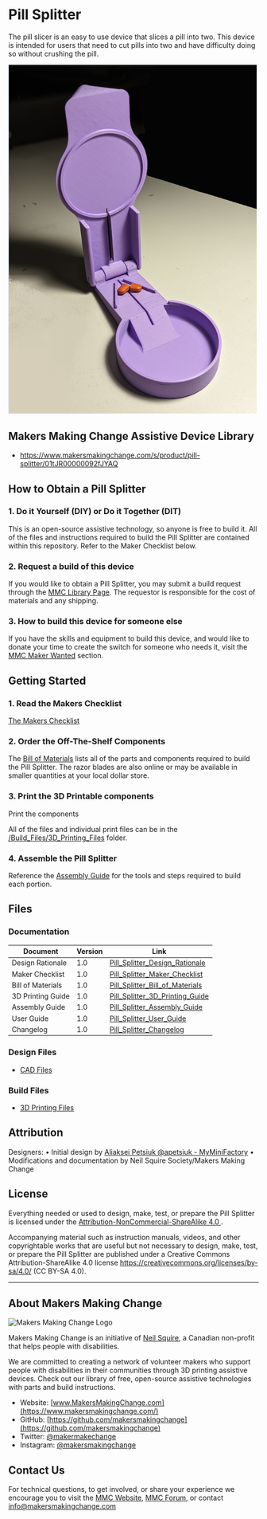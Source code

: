 # Pill Splitter
The pill slicer is an easy to use device that slices a pill into two. This device is intended for users that need to cut pills into two and have difficulty doing so without crushing the pill.

<img src="Photos/Pill-Splitter.png" width="500" alt="Picture of Pill Splitter.">

## Makers Making Change Assistive Device Library
 - https://www.makersmakingchange.com/s/product/pill-splitter/01tJR00000092fJYAQ


## How to Obtain a Pill Splitter
### 1. Do it Yourself (DIY) or Do it Together (DIT)

This is an open-source assistive technology, so anyone is free to build it. All of the files and instructions required to build the Pill Splitter are contained within this repository. Refer to the Maker Checklist below.

### 2. Request a build of this device

If you would like to obtain a Pill Splitter, you may submit a build request through the [MMC Library Page](https://makersmakingchange.com/project/pill-splitter/). The requestor is responsible for the cost of materials and any shipping.

### 3. How to build this device for someone else

If you have the skills and equipment to build this device, and would like to donate your time to create the switch for someone who needs it, visit the [MMC Maker Wanted](https://makersmakingchange.com/maker-wanted/) section.


## Getting Started

### 1. Read the Makers Checklist

[The Makers Checklist](/Documentation/Pill_Splitter_Maker_Checklist_V1.0.pdf)

### 2. Order the Off-The-Shelf Components

The [Bill of Materials](/Documentation/Pill_Splitter_BOM_V1.0.xlsx) lists all of the parts and components required to build the Pill Splitter. The razor blades are also online or may be available in smaller quantities at your local dollar store.


### 3. Print the 3D Printable components

Print the components

All of the files and individual print files can be in the [/Build_Files/3D_Printing_Files](/Build_Files/3D_Printing_Files/) folder.

### 4. Assemble the Pill Splitter

Reference the [Assembly Guide](/Documentation/Pill_Splitter_Assembly_Guide_V1.0.pdf) for the tools and steps required to build each portion.

## Files
### Documentation
| Document             | Version | Link |
|----------------------|---------|------|
| Design Rationale     | 1.0     | [Pill_Splitter_Design_Rationale](/Documentation/Pill_Splitter_Design_Rationale_V1.0.pdf)     |
| Maker Checklist      | 1.0     | [Pill_Splitter_Maker_Checklist](/Documentation/Pill_Splitter_Maker_Checklist_V1.0.pdf)     |
| Bill of Materials    | 1.0     | [Pill_Splitter_Bill_of_Materials](/Documentation/Pill_Splitter_BOM_V1.0.xlsx)     |
| 3D Printing Guide    | 1.0     | [Pill_Splitter_3D_Printing_Guide](/Documentation/Pill_Splitter_3D_Printing_Guide_V1.0.pdf)     |
| Assembly Guide       | 1.0     | [Pill_Splitter_Assembly_Guide](/Documentation/Pill_Splitter_Assembly_Guide_V1.0.pdf)     |
| User Guide           | 1.0     | [Pill_Splitter_User_Guide](/Documentation/Pill_Splitter_User_Guide_V1.0.pdf)    |
| Changelog            | 1.0     | [Pill_Splitter_Changelog](/Documentation/Pill_Splitter_Changelog_V1.0.pdf)     |

### Design Files
 - [CAD Files](/Design_Files)

### Build Files
 - [3D Printing Files](/Build_Files/3D_Printing_Files)

## Attribution
Designers:
•	Initial design by [Aliaksei Petsiuk @apetsiuk - MyMiniFactory](https://www.myminifactory.com/users/apetsiuk)
•	Modifications and documentation by Neil Squire Society/Makers Making Change


## License
Everything needed or used to design, make, test, or prepare the Pill Splitter is licensed under the [Attribution-NonCommercial-ShareAlike 4.0 ](https://creativecommons.org/licenses/by-nc-sa/4.0/).

Accompanying material such as instruction manuals, videos, and other copyrightable works that are useful but not necessary to design, make, test, or prepare the Pill Splitter are published under a Creative Commons Attribution-ShareAlike 4.0 license https://creativecommons.org/licenses/by-sa/4.0/ (CC BY-SA 4.0).


---

<!-- ABOUT MMC START -->
## About Makers Making Change
<img src="https://www.makersmakingchange.com/wp-content/uploads/logo/mmc_logo.svg" width="500" alt="Makers Making Change Logo">

Makers Making Change is an initiative of [Neil Squire](https://www.neilsquire.ca/), a Canadian non-profit that helps people with disabilities.

We are committed to creating a network of volunteer makers who support people with disabilities in their communities through 3D printing assistive devices. Check out our library of free, open-source assistive technologies with parts and build instructions.

 - Website: [www.MakersMakingChange.com](https://www.makersmakingchange.com/)
 - GitHub: [https://github.com/makersmakingchange](https://github.com/makersmakingchange)
 - Twitter: [@makermakechange](https://twitter.com/makermakechange)
 - Instagram: [@makersmakingchange](https://www.instagram.com/makersmakingchange)



## Contact Us

For technical questions, to get involved, or share your experience we encourage you to visit the [MMC Website](https://www.makersmakingchange.com/), [MMC Forum](https://makersmakingchange.com/forum), or contact info@makersmakingchange.com
<!-- ABOUT MMC END -->
